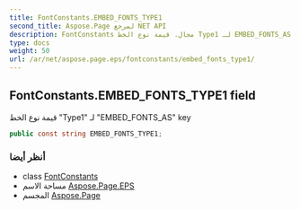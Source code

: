 ```yaml
---
title: FontConstants.EMBED_FONTS_TYPE1
second_title: Aspose.Page لمرجع NET API
description: FontConstants مجال. قيمة نوع الخط Type1 لـ EMBED_FONTS_AS key
type: docs
weight: 50
url: /ar/net/aspose.page.eps/fontconstants/embed_fonts_type1/
---
```

## FontConstants.EMBED_FONTS_TYPE1 field

قيمة نوع الخط "Type1" لـ "EMBED_FONTS_AS" key

```csharp
public const string EMBED_FONTS_TYPE1;
```

### أنظر أيضا

* class [FontConstants](../)
* مساحة الاسم [Aspose.Page.EPS](../../fontconstants/)
* المجسم [Aspose.Page](../../../)


